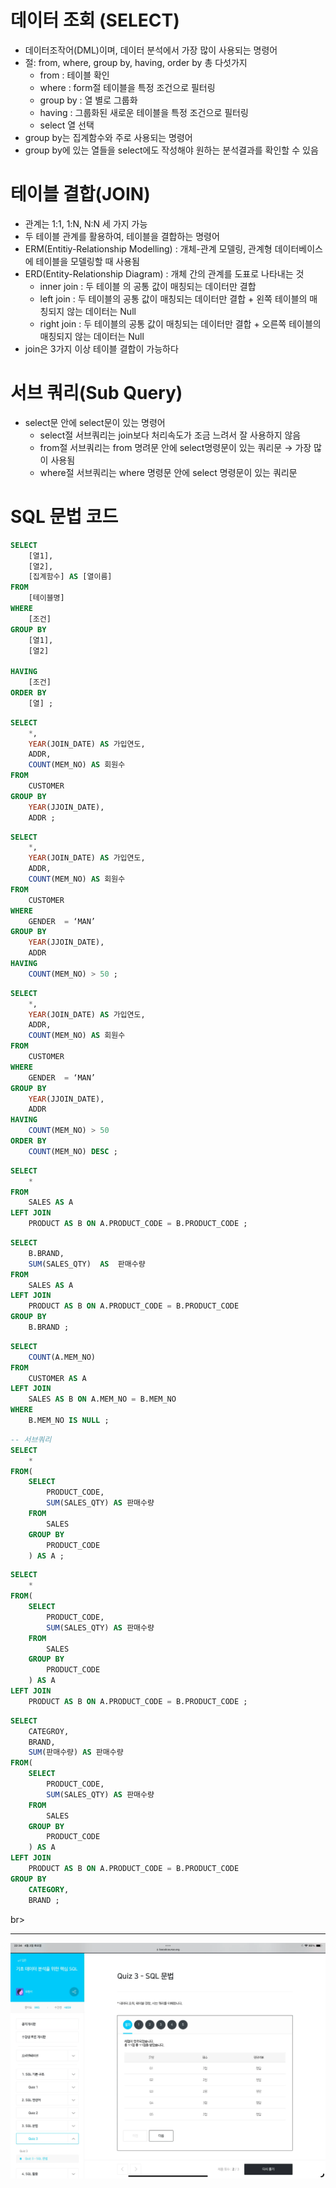 # 데이터 조회 (SELECT)
- 데이터조작어(DML)이며, 데이터 분석에서 가장 많이 사용되는 명령어
- 절: from, where, group by, having, order by 총 다섯가지
    - from : 테이블 확인
    - where : form절 테이블을 특정 조건으로 필터링
    - group by : 열 별로 그룹화
    - having : 그룹화된 새로운 테이블을 특정 조건으로 필터링
    - select 열 선택
- group by는 집계함수와 주로 사용되는 명령어
- group by에 있는 열들을 select에도 작성해야 원하는 분석결과를 확인할 수 있음

# 테이블 결합(JOIN)
- 관계는 1:1, 1:N, N:N 세 가지 가능
- 두 테이블 관계를 활용하여, 테이블을 결합하는 명령어
- ERM(Entitiy-Relationship Modelling) : 개체-관계 모델링, 관계형 데이터베이스에 테이블을 모델링할 때 사용됨
- ERD(Entity-Relationship Diagram) : 개체 간의 관계를 도표로 나타내는 것
    - inner join : 두 테이블 의 공통 값이 매칭되는 데이터만 결합
    - left join : 두 테이블의 공통 값이 매칭되는 데이터만 결합 + 왼쪽 테이블의 매칭되지 않는 데이터는 Null
    - right join : 두 테이블의 공통 값이 매칭되는 데이터만 결합 + 오른쪽 테이블의 매칭되지 않는 데이터는 Null
- join은 3가지 이상 테이블 결합이 가능하다


# 서브 쿼리(Sub Query)
- select문 안에 select문이 있는 명령어
    - select절 서브쿼리는 join보다 처리속도가 조금 느려서 잘 사용하지 않음
    - from절 서브쿼리는 from 명려문 안에 select명령문이 있는 쿼리문 → 가장 많이 사용됨
    - where절 서브쿼리는 where 명령문 안에 select 명령문이 있는 쿼리문




# SQL 문법 코드
```sql
SELECT
    [열1],
    [열2],
    [집계함수] AS [열이름]
FROM
    [테이블명]
WHERE
    [조건]
GROUP BY
    [열1],
    [열2]

HAVING
    [조건]
ORDER BY
    [열] ;
```
```sql
SELECT
    *,
    YEAR(JOIN_DATE) AS 가입연도,
    ADDR,
    COUNT(MEM_NO) AS 회원수
FROM
    CUSTOMER
GROUP BY
    YEAR(JJOIN_DATE),
    ADDR ;
```
```sql
SELECT
    *,
    YEAR(JOIN_DATE) AS 가입연도,
    ADDR,
    COUNT(MEM_NO) AS 회원수
FROM
    CUSTOMER
WHERE
    GENDER  = ‘MAN’
GROUP BY
    YEAR(JJOIN_DATE),
    ADDR
HAVING
    COUNT(MEM_NO) > 50 ;
```
```sql
SELECT
    *,
    YEAR(JOIN_DATE) AS 가입연도,
    ADDR,
    COUNT(MEM_NO) AS 회원수
FROM
    CUSTOMER
WHERE
    GENDER  = ‘MAN’
GROUP BY
    YEAR(JJOIN_DATE),
    ADDR
HAVING
    COUNT(MEM_NO) > 50
ORDER BY
    COUNT(MEM_NO) DESC ;
```
```sql
SELECT
    *
FROM
    SALES AS A
LEFT JOIN
    PRODUCT AS B ON A.PRODUCT_CODE = B.PRODUCT_CODE ;
```
```sql
SELECT
    B.BRAND,
    SUM(SALES_QTY)  AS  판매수량
FROM
    SALES AS A
LEFT JOIN
    PRODUCT AS B ON A.PRODUCT_CODE = B.PRODUCT_CODE
GROUP BY
    B.BRAND ;
```
```sql
SELECT
    COUNT(A.MEM_NO)
FROM
    CUSTOMER AS A
LEFT JOIN
    SALES AS B ON A.MEM_NO = B.MEM_NO
WHERE
    B.MEM_NO IS NULL ;
```
```sql
-- 서브쿼리
SELECT
    *
FROM(
    SELECT
        PRODUCT_CODE,
        SUM(SALES_QTY) AS 판매수량
    FROM
        SALES
    GROUP BY
        PRODUCT_CODE
    ) AS A ;
```
```sql
SELECT
    *
FROM(
    SELECT
        PRODUCT_CODE,
        SUM(SALES_QTY) AS 판매수량
    FROM
        SALES 
    GROUP BY
        PRODUCT_CODE
    ) AS A
LEFT JOIN
    PRODUCT AS B ON A.PRODUCT_CODE = B.PRODUCT_CODE ;
```
```sql
SELECT
    CATEGROY,
    BRAND,
    SUM(판매수량) AS 판매수량
FROM(
    SELECT
        PRODUCT_CODE,
        SUM(SALES_QTY) AS 판매수량
    FROM
        SALES 
    GROUP BY
        PRODUCT_CODE
    ) AS A
LEFT JOIN
    PRODUCT AS B ON A.PRODUCT_CODE = B.PRODUCT_CODE
GROUP BY
    CATEGORY,
    BRAND ;
```




br>


---
![alt text](asset/3강_퀴즈인증.png)